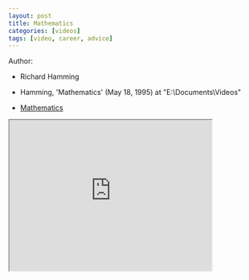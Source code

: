 ```yaml
---
layout: post
title: Mathematics
categories: [videos]
tags: [video, career, advice]
---
```


Author:

- Richard Hamming

- Hamming, 'Mathematics' (May 18, 1995) at "E:\Documents\Videos"
- [Mathematics](https://www.youtube.com/watch?v=Km9_rBUGYYk)

<!--more-->

<iframe width="80%" height="300px" src="https://www.youtube.com/embed/Km9_rBUGYYk">
</iframe>